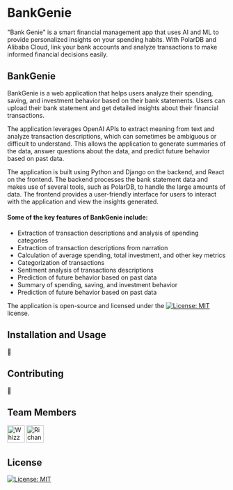 # BankGenie
"Bank Genie" is a smart financial management app that uses AI and ML to provide personalized insights on your spending habits. With PolarDB and Alibaba Cloud, link your bank accounts and analyze transactions to make informed financial decisions easily.

## BankGenie

BankGenie is a web application that helps users analyze their spending, saving, and investment behavior based on their bank statements. Users can upload their bank statement and get detailed insights about their financial transactions.

The application leverages OpenAI APIs to extract meaning from text and analyze transaction descriptions, which can sometimes be ambiguous or difficult to understand. This allows the application to generate summaries of the data, answer questions about the data, and predict future behavior based on past data.

The application is built using Python and Django on the backend, and React on the frontend. The backend processes the bank statement data and makes use of several tools, such as PolarDB, to handle the large amounts of data. The frontend provides a user-friendly interface for users to interact with the application and view the insights generated.

#### Some of the key features of BankGenie include:

-   Extraction of transaction descriptions and analysis of spending categories
-   Extraction of transaction descriptions from narration
-   Calculation of average spending, total investment, and other key metrics
-   Categorization of transactions
-   Sentiment analysis of transactions descriptions
-   Prediction of future behavior based on past data
-   Summary of spending, saving, and investment behavior
-   Prediction of future behavior based on past data

The application is open-source and licensed under the [![License: MIT](https://img.shields.io/badge/License-MIT-yellow.svg)](https://opensource.org/licenses/MIT) license.

## Installation and Usage

🥱

## Contributing
🥱

## Team Members
[<img alt="Whizz" width="40px" src="https://avatars.githubusercontent.com/u/82313929?v=4" />]([https://media.giphy.com/media/ICOgUNjpvO0PC/giphy.gif](https://giphy.com/gifs/cat-humour-funny-ICOgUNjpvO0PC/fullscreen)) 
[<img alt="Richansh Gour" width="40px" src="https://avatars.githubusercontent.com/u/82725802?v=4" />](https://github.com/Richaansh-bot) 

## License
[![License: MIT](https://img.shields.io/badge/License-MIT-yellow.svg)](https://opensource.org/licenses/MIT)
